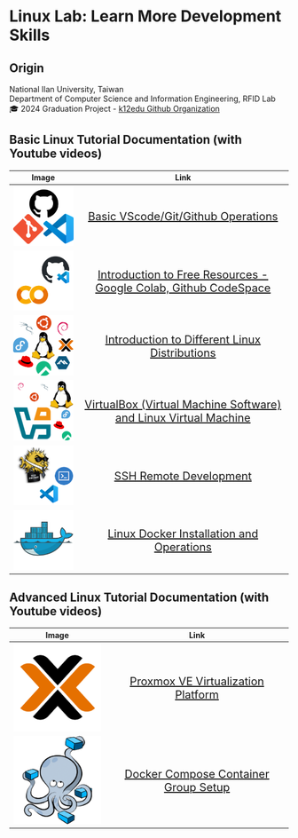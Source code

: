 # Linux Lab: Learn More Development Skills
## Origin
National Ilan University, Taiwan  
Department of Computer Science and Information Engineering, RFID Lab  
🎓 2024 Graduation Project - [k12edu Github Organization](https://github.com/k12edu)  

## Basic Linux Tutorial Documentation (with Youtube videos)
| Image | Link |
|:----:|:----:|
| ![VScode/Git/Github](./_images/vscode_git_github.png) | <span style="font-size: 20px;">[Basic VScode/Git/Github Operations]()</span> |
| ![Colab/CodeSpace](./_images/Colab-CodeSpace.png) | <span style="font-size: 20px;">[Introduction to Free Resources - Google Colab, Github CodeSpace]()</span> |
| ![Linux distro](./_images/Linux-distro.png) | <span style="font-size: 20px;">[Introduction to Different Linux Distributions]()</span> |
| ![Virtualbox](./_images/Virtualbox.png) | <span style="font-size: 20px;">[VirtualBox (Virtual Machine Software) and Linux Virtual Machine]()</span> |
| ![OpenSSH](./_images/SSH.png) | <span style="font-size: 20px;">[SSH Remote Development]()</span> |
| ![Docker](./_images/Docker.png) | <span style="font-size: 20px;">[Linux Docker Installation and Operations]()</span> |

## Advanced Linux Tutorial Documentation (with Youtube videos)
| Image | Link |
|:----:|:----:|
| ![Proxmox VE](./_images/Proxmox.png) | <span style="font-size: 20px;">[Proxmox VE Virtualization Platform]()</span> |
| ![Docker Compose](./_images/Docker-Compose.png) | <span style="font-size: 20px;">[Docker Compose Container Group Setup]()</span> |